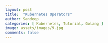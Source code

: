 ```yaml
---
layout: post
title:  "Kubernetes Operators"
author: Sandeep
categories: [ Kubernetes, Tutorial, Golang ]
image: assets/images/9.jpg
comments: false
---
```


